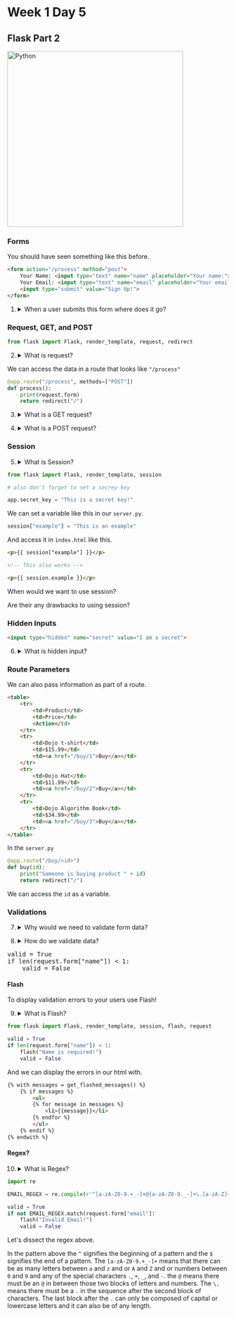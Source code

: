# Week 1 Day 5

## Flask Part 2

<img src="http://flask.pocoo.org/static/logo/flask.png" alt="Python" width="400px">

### Forms

You should have seen something like this before.

```html
<form action="/process" method="post">
	Your Name: <input type="text" name="name" placeholder="Your name:"><br>
	Your Email: <input type="text" name="email" placeholder="Your email:"><br>
	<input type="submit" value="Sign Up!">
</form>
```

1. <details> 
    <summary>When a user submits this form where does it go?</summary>
    The form is submitted to the server.
</details>

### Request, GET, and POST

```python
from flask import Flask, render_template, request, redirect
```

2. <details> 
    <summary>What is request?</summary>
    Request is the HTTP request. We can use it to access the form data.
</details>

We can access the data in a route that looks like ```"/process"```

```python
@app.route("/process", methods=["POST"])
def process():
	print(request.form)
	return redirect("/")
```

3. <details> 
    <summary>What is a GET request?</summary>
    If we submit the form with a <code>method="get"</code> it will pass the form data through the url like <code>"localhost:5000/process?name=example&email=example@example.com"</code>. This is fine for a simple form like a search, but might be insecure if the form has a password or credit card number.
</details>

4. <details> 
    <summary>What is a POST request?</summary>
    If we submit the form with a <code>method="post"</code> it doesn't pass the form data in the url and instead sends it as part of the HTTP request. We can access this data in flask using <code>request.form</code>.
</details>

### Session

5. <details> 
    <summary>What is Session?</summary>
    Session is a variable we can store on the user's web browser and we can access in our <code>server.py</code> or in our templates. We can set session and access session as if it were a dictionary.
</details>

```python
from flask import Flask, render_template, session

# also don't forget to set a secrey key

app.secret_key = "This is a secret key!"
```

We can set a variable like this in our ```server.py```.

```python
session["example"] = "This is an example"
```

And access it in ```index.html``` like this.

```html
<p>{{ session["example"] }}</p>

<!-- This also works -->

<p>{{ session.example }}</p>
```

When would we want to use session?

Are their any drawbacks to using session?

### Hidden Inputs

```html
<input type="hidden" name="secret" value="I am a secret">
```

6. <details> 
    <summary>What is hidden input?</summary>
	Exactly what it sounds like, an input that isn't displayed in a form.
</details>

### Route Parameters

We can also pass information as part of a route.

```html
<table>
	<tr>
		<td>Product</td>
		<td>Price</td>
		<Action</td>
	</tr>
	<tr>
		<td>Dojo t-shirt</td>
		<td>$15.99</td>
		<td><a href="/buy/1">Buy</a></td>
	</tr>
	<tr>
		<td>Dojo Hat</td>
		<td>$11.99</td>
		<td><a href="/buy/2">Buy</a></td>
	</tr>
	<tr>
		<td>Dojo Algorithm Book</td>
		<td>$34.99</td>
		<td><a href="/buy/3">Buy</a></td>
	</tr>
</table>
```

In the ```server.py```

```python
@app.route("/buy/<id>")
def buy(id):
	print("Someone is buying product " + id)
	return redirect("/")
```

We can access the ```id``` as a variable.

### Validations

7. <details> 
    <summary>Why would we need to validate form data?</summary>
	To insure data that we might want to save into a database is correct or in the right format. Later we will use these same strategies to enable users to authenticate themselves to your application.
</details>

8. <details> 
    <summary>How do we validate data?</summary>
	Use lots of conditionals!
<pre>
valid = True
if len(request.form["name"]) < 1:
    valid = False
</pre>
</details>

#### Flash

To display validation errors to your users use Flash!

9. <details> 
    <summary>What is Flash?</summary>
	Flash is like a session variable that is only displayed to your user once. Then it dissapears in a <i>flash!</i>
</details>

```python
from flask import Flask, render_template, session, flash, request
```

```python
valid = True
if len(request.form["name"]) < 1:
	flash("Name is required!")
	valid = False
```

And we can display the errors in our html with.

```html
{% with messages = get_flashed_messages() %}
	{% if messages %}
		<ul>
		{% for message in messages %}
			<li>{{message}}</li>
		{% endfor %}
		</ul>
	{% endif %}
{% endwith %}
```

#### Regex?

10. <details> 
    <summary>What is Regex?</summary>
	Regex is short for Regular Expressions. It is a way we can find patterns in text or even search text.
</details>

```python
import re

EMAIL_REGEX = re.compile(r'^[a-zA-Z0-9.+_-]+@[a-zA-Z0-9._-]+\.[a-zA-Z]+$')
```

```python
valid = True
if not EMAIL_REGEX.match(request.form["email"]:
	flash("Invalid Email!")
	valid = False
```

Let's dissect the regex above.

In the pattern above the ```^``` signifies the beginning of a pattern and the ```$``` signifies the end of a pattern. The ```[a-zA-Z0-9.+_-]+``` means that there can be as many letters between ```a``` and ```z``` and or ```A``` and ```Z``` and or numbers between ```0``` and ```9``` and any of the special characters ```.```, ```+```, ```_```, and ```-```. the ```@``` means there must be an ```@``` in between those two blocks of letters and numbers. The ```\.``` means there must be a ```.``` in the sequence after the second block of characters. The last block after the ```.``` can only be composed of capital or lowercase letters and it can also be of any length.
